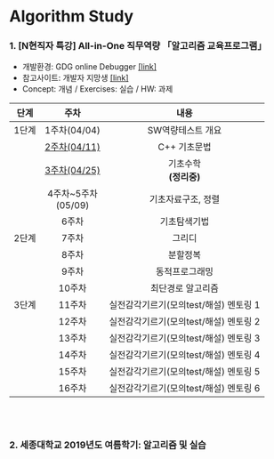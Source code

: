 # Algorithm Study


### 1. [N현직자 특강] All-in-One 직무역량 「알고리즘 교육프로그램」
* 개발환경: GDG online Debugger [[link]](http://www.onlinegdb.com/)
* 참고사이트: 개발자 지망생  [[link]](https://blockdmask.tistory.com/category/%3C%EA%B0%9C%EC%9D%B8%EA%B3%B5%EB%B6%80%3E)
* Concept: 개념 / Exercises: 실습 / HW: 과제 

|단계|주차|내용|
|:--:|:--:|:--:|
|1단계|1주차(04/04)|SW역량테스트 개요|
||[2주차(04/11)](https://github.com/kimkyeongnam/Algorithm/tree/master/%5BN%ED%98%84%EC%A7%81%EC%9E%90%20%ED%8A%B9%EA%B0%95%5D%20All-in-One%20%EC%A7%81%EB%AC%B4%EC%97%AD%EB%9F%89%20%E3%80%8C%EC%95%8C%EA%B3%A0%EB%A6%AC%EC%A6%98%20%EA%B5%90%EC%9C%A1%ED%94%84%EB%A1%9C%EA%B7%B8%EB%9E%A8%E3%80%8D/2%EC%A3%BC%EC%B0%A8(190411))|C++ 기초문법|
||[3주차(04/25)](https://github.com/kimkyeongnam/STUDY_Algorithm/tree/master/%5BN%ED%98%84%EC%A7%81%EC%9E%90%20%ED%8A%B9%EA%B0%95%5D%20All-in-One%20%EC%A7%81%EB%AC%B4%EC%97%AD%EB%9F%89%20%E3%80%8C%EC%95%8C%EA%B3%A0%EB%A6%AC%EC%A6%98%20%EA%B5%90%EC%9C%A1%ED%94%84%EB%A1%9C%EA%B7%B8%EB%9E%A8%E3%80%8D/3%EC%A3%BC%EC%B0%A8(190425))|기초수학<br>**(정리중)**|
||4주차~5주차<br>(05/09)|기초자료구조, 정렬|
||6주차|기초탐색기법|
|2단계|7주차|그리디|
||8주차|분할정복|
||9주차|동적프로그래밍|
||10주차|최단경로 알고리즘|
|3단계|11주차|실전감각기르기(모의test/해설) 멘토링 1|
||12주차|실전감각기르기(모의test/해설) 멘토링 2|
||13주차|실전감각기르기(모의test/해설) 멘토링 3|
||14주차|실전감각기르기(모의test/해설) 멘토링 4|
||15주차|실전감각기르기(모의test/해설) 멘토링 5|
||16주차|실전감각기르기(모의test/해설) 멘토링 6|

<br><br>

### 2. 세종대학교 2019년도 여름학기: 알고리즘 및 실습
